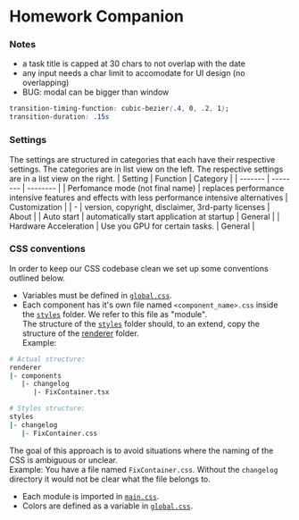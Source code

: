 # Homework Companion

### Notes
- a task title is capped at 30 chars to not overlap with the date
- any input needs a char limit to accomodate for UI design (no overlapping)
- BUG: modal can be bigger than window
```css
transition-timing-function: cubic-bezier(.4, 0, .2, 1);
transition-duration: .15s
```

### Settings
The settings are structured in categories that each have their respective settings. The categories are in list view on the left. The respective settings are in a list view on the right.
| Setting | Function | Category |
| ------- | -------- | -------- |
| Perfomance mode (not final name) |  replaces performance intensive features and effects with less performance intensive alternatives | Customization |
| - | version, copyright, disclaimer, 3rd-party licenses | About |
| Auto start | automatically start application at startup | General |
| Hardware Acceleration | Use you GPU for certain tasks. | General |


### CSS conventions
In order to keep our CSS codebase clean we set up some conventions outlined below.

- Variables must be defined in [`global.css`](./src/renderer/styles/global.css).
- Each component has it's own file named `<component_name>.css` inside the [`styles`](./src/renderer/styles/) folder. We refer to this file as "module".  
The structure of the [`styles`](./src/renderer/styles/) folder should, to an extend, copy the structure of the [renderer](./src/renderer) folder.  
Example:
```sh
# Actual structure:
renderer
|- components
   |- changelog
      |- FixContainer.tsx

# Styles structure:
styles
|- changelog
   |- FixContainer.css
```
The goal of this approach is to avoid situations where the naming of the CSS is ambiguous or unclear.  
Example: You have a file named `FixContainer.css`. Without the `changelog` directory it would not be clear what the file belongs to.
- Each module is imported in [`main.css`](./src/renderer/styles/main.css).
- Colors are defined as a variable in [`global.css`](./src/renderer/styles/global.css).


